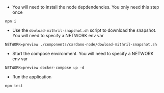 - You will need to install the node depdendencies. You only need this step once

```
npm i
```

- Use the `dowload-mithril-snapshot.sh` script to download the snapshot. You will need to specify a NETWORK env var

```
NETWORK=preview ./components/cardano-node/dowload-mithril-snapshot.sh
```

- Start the compose environment. You will need to specify a NETWORK env var

```
NETWORK=preview docker-compose up -d
```

- Run the application

```
npm test
```
